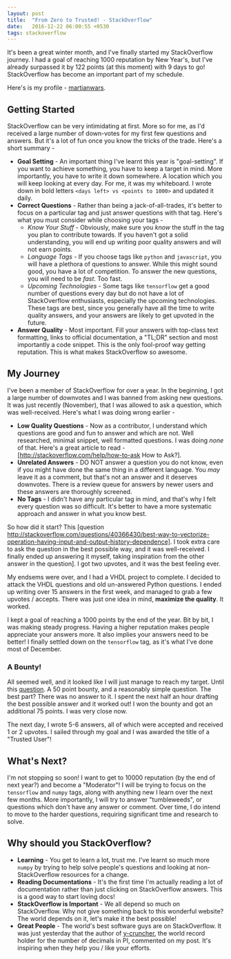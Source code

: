 ```yaml
---
layout: post
title:  "From Zero to Trusted! - StackOverflow"
date:   2016-12-22 06:00:55 +0530
tags: stackoverflow
---
```


It's been a great winter month, and I've finally started my StackOverflow journey. I had a goal of reaching 1000 reputation by New Year's, but I've already surpassed it by 122 points (at this moment) with 9 days to go! StackOverflow has become an important part of my schedule.

Here's is my profile - [martianwars](http://stackoverflow.com/users/5080995/martianwars).

## Getting Started

StackOverflow can be very intimidating at first. More so for me, as I'd received a large number of down-votes for my first few questions and answers. But it's a lot of fun once you know the tricks of the trade. Here's a short summary -

* **Goal Setting** - An important thing I've learnt this year is "goal-setting". If you want to achieve something, you have to keep a target in mind. More importantly, you have to write it down somewhere. A location which you will keep looking at every day. For me, it was my whiteboard. I wrote down in bold letters `<days left> vs <points to 1000>` and updated it daily.
* **Correct Questions** - Rather than being a jack-of-all-trades, it's better to focus on a particular tag and just answer questions with that tag. Here's what you must consider while choosing your tags -
  * *Know Your Stuff* - Obviously, make sure you *know* the stuff in the tag you plan to contribute towards. If you haven't got a solid understanding, you will end up writing poor quality answers and will not earn points.
  * *Language Tags* - If you choose tags like `python` and `javascript`, you will have a plethora of questions to answer. While this might sound good, you have a lot of competition. To answer the new questions, you will need to be *fast*. Too fast.
  * *Upcoming Technologies* - Some tags like `tensorflow` get a good number of questions every day but do not have a lot of StackOverflow enthusiasts, especially the upcoming technologies. These tags are best, since you generally have all the time to write quality answers, and your answers are likely to get upvoted in the future.
 * **Answer Quality** - Most important. Fill your answers with top-class text formatting, links to official documentation, a "TL;DR" section and most importantly a code snippet. This is the only fool-proof way getting reputation. This is what makes StackOverflow so awesome.

## My Journey

I've been a member of StackOverflow for over a year. In the beginning, I got a large number of downvotes and I was banned from asking new questions. It was just recently (November), that I was allowed to ask a question, which was well-received. Here's what I was doing wrong earlier -

* **Low Quality Questions** - Now as a contributor, I understand which questions are good and fun to answer and which are not. Well researched, minimal snippet, well formatted questions. I was doing *none* of that. Here's a great article to read - [http://stackoverflow.com/help/how-to-ask How to Ask?].
* **Unrelated Answers** - DO NOT answer a question you do not know, even if you might have done the same thing in a different language. You *may* leave it as a comment, but that's not an answer and it deserves downvotes. There is a review queue for answers by newer users and these answers are thoroughly screened.
* **No Tags** - I didn't have any particular tag in mind, and that's why I felt every question was so difficult. It's better to have a more systematic approach and answer in what you know best.

So how did it start? This [question http://stackoverflow.com/questions/40366430/best-way-to-vectorize-operation-having-input-and-output-history-dependence]. I took extra care to ask the question in the best possible way, and it was well-received. I finally ended up answering it myself, taking inspiration from the other answer in the question]. I got two upvotes, and it was the best feeling ever.

My endsems were over, and I had a VHDL project to complete. I decided to attack the VHDL questions and old un-answered Python questions. I ended up writing over 15 answers in the first week, and managed to grab a few upvotes / accepts. There was just one idea in mind, **maximize the quality**. It worked.

I kept a goal of reaching a 1000 points by the end of the year. Bit by bit, I was making steady progress. Having a higher reputation makes people appreciate your answers more. It also implies your answers need to be better! I finally settled down on the `tensorflow` tag, as it's what I've done most of December.

### A Bounty!

All seemed well, and it looked like I will just manage to reach my target. Until this [question](http://stackoverflow.com/questions/41152287/print-out-per-each-sublist-items-at-time). A 50 point bounty, and a reasonably simple question. The best part? There was no answer to it. I spent the next half an hour drafting the best possible answer and it worked out! I won the bounty and got an additional 75 points. I was very close now.

The next day, I wrote 5-6 answers, all of which were accepted and received 1 or 2 upvotes. I sailed through my goal and I was awarded the title of a "Trusted User"!

## What's Next?

I'm not stopping so soon! I want to get to 10000 reputation (by the end of next year?) and become a "Moderator"! I will be trying to focus on the `tensorflow` and `numpy` tags, along with anything new I learn over the next few months.
More importantly, I will try to answer "tumbleweeds", or questions which don't have any answer or comment. Over time, I do intend to move to the harder questions, requiring significant time and research to solve.

## Why should you StackOverflow?

* **Learning** - You get to learn a lot, trust me. I've learnt so much more `numpy` by trying to help solve people's questions and looking at non-StackOverflow resources for a change.
* **Reading Documentations** - It's the first time I'm actually reading a lot of documentation rather than just clicking on StackOverflow answers. This is a good way to start loving docs!
* **StackOverflow is Important** - We all depend so much on StackOverflow. Why not give something back to this wonderful website? The world depends on it, let's make it the best possible!
* **Great People** - The world's best software guys are on StackOverflow. It was just yesterday that the author of [y-cruncher](http://www.numberworld.org/y-cruncher/), the world record holder for the number of decimals in PI, commented on my post. It's inspiring when they help you / like your efforts.
